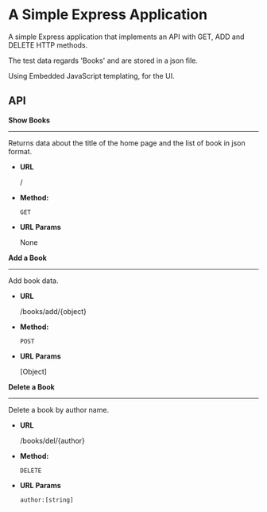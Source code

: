 # A Simple Express Application

A simple Express application that implements an API with GET, ADD and DELETE HTTP methods.

The test data regards 'Books' and are stored in a json file.

Using Embedded JavaScript templating, for the UI.

## API

**Show Books**

----
Returns data about the title of the home page and the list of book in json format.

* **URL**

  /

* **Method:**

  `GET`
  
* **URL Params**

    None

**Add a Book**

----

Add book data.

* **URL**

    /books/add/{object}

* **Method:**

  `POST`

* **URL Params**

    [Object]

**Delete a Book**

----

Delete a book by author name.

* **URL**

    /books/del/{author}

* **Method:**

  `DELETE`

* **URL Params**

    `author:[string]`
